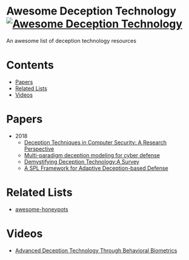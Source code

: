 # Awesome Deception Technology [![Awesome Deception Technology](https://cdn.rawgit.com/sindresorhus/awesome/d7305f38d29fed78fa85652e3a63e154dd8e8829/media/badge.svg)](https://github.com/sindresorhus/awesome)

An awesome list of deception technology resources

# Contents
- [Papers](#papers)
- [Related Lists](#related-lists)
- [Videos](#videos)

# Papers
- 2018
  - [Deception Techniques in Computer Security: A Research Perspective](https://dl.acm.org/citation.cfm?doid=3236632.3214305)
  - [Multi-paradigm deception modeling for cyber defense](https://www.sciencedirect.com/science/article/pii/S0164121218300499)
  - [Demystifying Deception Technology:A Survey](https://arxiv.org/abs/1804.06196)
  - [A SPL Framework for Adaptive Deception-based Defense](https://scholarspace.manoa.hawaii.edu/handle/10125/50580)
  
# Related Lists
- [awesome-honeypots](https://github.com/paralax/awesome-honeypots)

# Videos
- [Advanced Deception Technology Through Behavioral Biometrics](https://www.youtube.com/watch?v=CkFEDPPg9L0)
